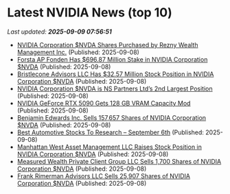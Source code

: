 # Latest NVIDIA News (top 10)
_Last updated: **2025-09-09 07:56:51**_

- [NVIDIA Corporation $NVDA Shares Purchased by Rezny Wealth Management Inc.](https://www.etfdailynews.com/2025/09/08/nvidia-corporation-nvda-shares-purchased-by-rezny-wealth-management-inc/) (Published: 2025-09-08)
- [Forsta AP Fonden Has $696.87 Million Stake in NVIDIA Corporation $NVDA](https://www.etfdailynews.com/2025/09/08/forsta-ap-fonden-has-696-87-million-stake-in-nvidia-corporation-nvda/) (Published: 2025-09-08)
- [Bristlecone Advisors LLC Has $32.57 Million Stock Position in NVIDIA Corporation $NVDA](https://www.etfdailynews.com/2025/09/08/bristlecone-advisors-llc-has-32-57-million-stock-position-in-nvidia-corporation-nvda/) (Published: 2025-09-08)
- [NVIDIA Corporation $NVDA is NS Partners Ltd’s 2nd Largest Position](https://www.etfdailynews.com/2025/09/08/nvidia-corporation-nvda-is-ns-partners-ltds-2nd-largest-position/) (Published: 2025-09-08)
- [NVIDIA GeForce RTX 5090 Gets 128 GB VRAM Capacity Mod](https://www.techpowerup.com/340771/nvidia-geforce-rtx-5090-gets-128-gb-vram-capacity-mod) (Published: 2025-09-08)
- [Benjamin Edwards Inc. Sells 157,657 Shares of NVIDIA Corporation $NVDA](https://www.etfdailynews.com/2025/09/08/benjamin-edwards-inc-sells-157657-shares-of-nvidia-corporation-nvda/) (Published: 2025-09-08)
- [Best Automotive Stocks To Research – September 6th](https://www.etfdailynews.com/2025/09/08/best-automotive-stocks-to-research-september-6th/) (Published: 2025-09-08)
- [Manhattan West Asset Management LLC Raises Stock Position in NVIDIA Corporation $NVDA](https://www.etfdailynews.com/2025/09/08/manhattan-west-asset-management-llc-raises-stock-position-in-nvidia-corporation-nvda/) (Published: 2025-09-08)
- [Measured Wealth Private Client Group LLC Sells 1,700 Shares of NVIDIA Corporation $NVDA](https://www.etfdailynews.com/2025/09/08/measured-wealth-private-client-group-llc-sells-1700-shares-of-nvidia-corporation-nvda/) (Published: 2025-09-08)
- [Frank Rimerman Advisors LLC Sells 25,907 Shares of NVIDIA Corporation $NVDA](https://www.etfdailynews.com/2025/09/08/frank-rimerman-advisors-llc-sells-25907-shares-of-nvidia-corporation-nvda/) (Published: 2025-09-08)
